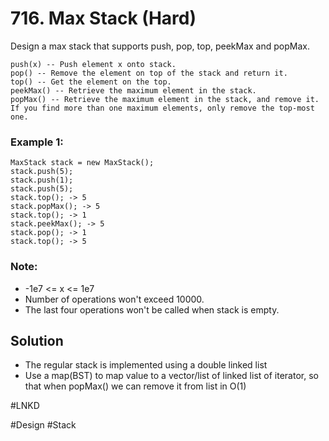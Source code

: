 # 716. Max Stack (Hard)

Design a max stack that supports push, pop, top, peekMax and popMax.
```
push(x) -- Push element x onto stack.
pop() -- Remove the element on top of the stack and return it.
top() -- Get the element on the top.
peekMax() -- Retrieve the maximum element in the stack.
popMax() -- Retrieve the maximum element in the stack, and remove it. If you find more than one maximum elements, only remove the top-most one.
```
### Example 1:
```
MaxStack stack = new MaxStack();
stack.push(5); 
stack.push(1);
stack.push(5);
stack.top(); -> 5
stack.popMax(); -> 5
stack.top(); -> 1
stack.peekMax(); -> 5
stack.pop(); -> 1
stack.top(); -> 5
```
### Note:
- -1e7 <= x <= 1e7
- Number of operations won't exceed 10000.
- The last four operations won't be called when stack is empty.

## Solution
- The regular stack is implemented using a double linked list
- Use a map(BST) to map value to a vector/list of linked list of iterator, so that when popMax() we can remove it from list in O(1)

#LNKD

#Design #Stack